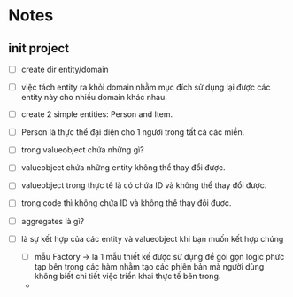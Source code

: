 # Notes

## init project
- [ ] create dir entity/domain

- [ ] việc tách entity ra khỏi domain nhằm mục đích sử dụng lại được các entity này cho nhiều domain khác nhau.
- [ ] create 2 simple entities: Person and Item.
- [ ] Person là thực thể đại diện cho 1 người trong tất cả các miền.
- [ ] trong valueobject  chứa những gì?
- [ ] valueobject chứa những entity không thể thay đổi được.
- [ ] valueobject trong thực tế là có chứa ID và không thể thay đổi được.
- [ ] trong code thì không chứa ID và không thể thay đổi được.
- [ ] aggregates là gì?
- [ ] là sự kết hợp của các entity và valueobject khi bạn muốn kết hợp chúng 
  - [ ] mẫu Factory -> là 1 mẫu thiết kế được sử dụng  để gói gọn logic phức tạp bên trong các hàm nhằm tạo các phiên bản mà người dùng không biết chi tiết việc triển khai thực tế bên trong.
  - 